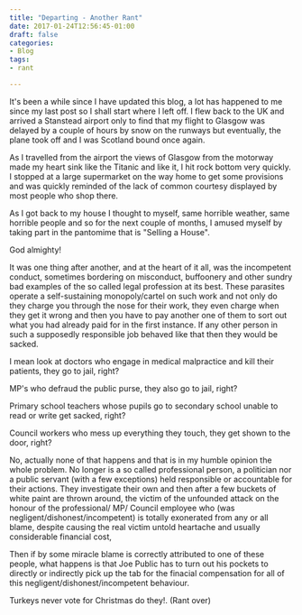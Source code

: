 ```yaml
---
title: "Departing - Another Rant"
date: 2017-01-24T12:56:45-01:00
draft: false
categories:
- Blog
tags:
- rant

---
```


It's been a while since I have updated this blog, a lot has happened to me since my last post so I shall start where I left off. I flew back to the UK and arrived a Stanstead airport only to find that my flight to Glasgow was delayed by a couple of hours by snow on the runways but eventually, the plane took off and I was Scotland bound once again.

As I travelled from the airport the views of Glasgow from the motorway made my heart sink like the Titanic and like it, I hit rock bottom very quickly. I stopped at a large supermarket on the way home to get some provisions and was quickly reminded of the lack of common courtesy displayed by most people who shop there.

<!--more-->

As I got back to my house I thought to myself, same horrible weather, same horrible people and so for the next couple of months, I amused myself by taking part in the pantomime that is "Selling a House".

God almighty!

It was one thing after another, and at the heart of it all, was the incompetent conduct, sometimes bordering on misconduct, buffoonery and other sundry bad examples of the so called legal profession at its best. These parasites operate a self-sustaining monopoly/cartel on such work and not only do they charge you through the nose for their work, they even charge when they get it wrong and then you have to pay another one of them to sort out what you had already paid for in the first instance. If any other person in such a supposedly responsible job behaved like that then they would be sacked. 

I mean look at doctors who engage in medical malpractice and kill their patients, they go to jail, right?

MP's who defraud the public purse, they also go to jail, right?

Primary school teachers whose pupils go to secondary school unable to read or write get sacked, right?

Council workers who mess up everything they touch, they get shown to the door, right?

No, actually none of that happens and that is in my humble opinion the whole problem. No longer is a so called professional person, a politician nor a public servant (with a few exceptions) held responsible or accountable for their actions. They investigate their own and then after a few buckets of white paint are thrown around, the victim of the unfounded attack on the honour of the professional/ MP/ Council employee who (was negligent/dishonest/incompetent) is totally exonerated from any or all blame, despite causing the real victim untold heartache and usually considerable financial cost,  

Then if by some miracle blame is correctly attributed to one of these people, what happens is that Joe Public has to turn out his pockets to directly or indirectly pick up the tab for the finacial compensation for all of this negligent/dishonest/incompetent behaviour.

Turkeys never vote for Christmas do they!. (Rant over)